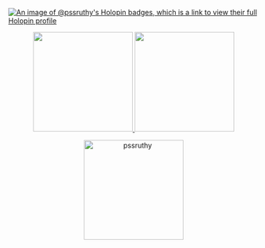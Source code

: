 [![An image of @pssruthy's Holopin badges, which is a link to view their full Holopin profile](https://holopin.me/pssruthy)](https://holopin.io/@pssruthy)

<p align="center">
  <a href="https://github.com/pssruthy">
      <img height="200rem" width="auto" src="https://github-readme-stats.vercel.app/api?username=pssruthy&show_icons=true&theme=github_dark&count_private=true&include_all_commits=true" />
      <img height="200rem" width="auto" src="https://github-readme-stats.vercel.app/api/top-langs/?username=pssruthy&layout=compact&langs_count=8&theme=github_dark&count_private=true" />
  </a>
</p>
<p align="center">
  <img height="200em" width="auto" align="center" src="https://github-readme-streak-stats.herokuapp.com/?user=pssruthy&theme=github-dark-blue" alt="pssruthy" />
</p>

<!-- ### Hi there 👋 -->

<!--
**pssruthy/pssruthy** is a ✨ _special_ ✨ repository because its `README.md` (this file) appears on your GitHub profile.

Here are some ideas to get you started:

- 🔭 I’m currently working on ...
- 🌱 I’m currently learning ...
- 👯 I’m looking to collaborate on ...
- 🤔 I’m looking for help with ...
- 💬 Ask me about ...
- 📫 How to reach me: ...
- 😄 Pronouns: ...
- ⚡ Fun fact: ...
-->
